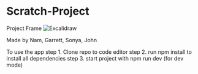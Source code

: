 # Scratch-Project
Project Frame
![Excalidraw](https://github.com/GoblinSharkEnterprises/Scratch-Project/assets/77031991/a5967afc-50a0-4cfe-9f06-e130cbd23d33)


Made by Nam, Garrett, Sonya, John

To use the app
step 1. Clone repo to code editor
step 2. run npm install to install all dependencies
step 3. start project with npm run dev (for dev mode)
